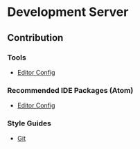 
# Development Server


## Contribution

### Tools

- [Editor Config](https://editorconfig.org/)

### Recommended IDE Packages (Atom)

- [Editor Config](https://atom.io/packages/editorconfig)

### Style Guides

- [Git](https://github.com/agis-/git-style-guide)

